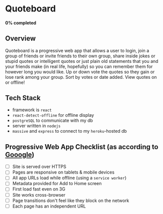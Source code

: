 # Quoteboard

#### 0% completed

## Overview

Quoteboard is a progressive web app that allows a user to login, join a group of friends or invite friends to their own group, share inside jokes or stupid quotes or intelligent quotes or just plain old statements that you and your friends make (in real life, hopefully) so you can remember them for however long you would like. Up or down vote the quotes so they gain or lose rank among your group. Sort by votes or date added. View quotes on or offline! 

## Tech Stack
- framework is `react`
- `react-detect-offline` for offline display
- `postgreSQL` to communicate with my db
- server written in `nodejs`
- `massive` and `express` to connect to my `heroku`-hosted db

## Progressive Web App Checklist (as according to [Gooogle](https://developers.google.com/web/progressive-web-apps/checklist))
- ☐ Site is served over HTTPS
- ☐ Pages are responsive on tablets & mobile devices
- ☐ All app URLs load while offline (using a `service worker`)
- ☐ Metadata provided for Add to Home screen
- ☐ First load fast even on 3G
- ☐ Site works cross-browser
- ☐ Page transitions don't feel like they block on the network
- ☐ Each page has an independent URL